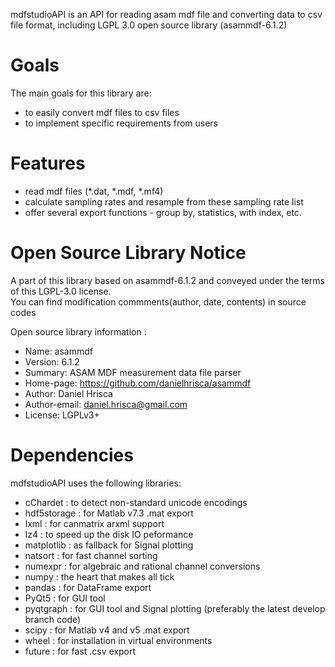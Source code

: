 <p align=center>

mdfstudioAPI is an API for reading asam mdf file and converting data to csv file format, including LGPL 3.0 open source library (asammdf-6.1.2)


</p>

# Goals
The main goals for this library are:

* to easily convert mdf files to csv files
* to implement specific requirements from users

# Features

* read mdf files (*.dat, *.mdf, *.mf4)
* calculate sampling rates and resample from these sampling rate list
* offer several export functions - group by, statistics, with index, etc.

# Open Source Library Notice
<p> A part of this library based on asammdf-6.1.2 and conveyed under the terms of this LGPL-3.0 license.<br>
You can find modification commments(author, date, contents) in source codes</p>

<p>Open source library information : </p>

* Name: asammdf
* Version: 6.1.2
* Summary: ASAM MDF measurement data file parser
* Home-page: https://github.com/danielhrisca/asammdf
* Author: Daniel Hrisca
* Author-email: daniel.hrisca@gmail.com
* License: LGPLv3+ 

# Dependencies
mdfstudioAPI uses the following libraries:
  - cChardet : to detect non-standard unicode encodings
  - hdf5storage : for Matlab v7.3 .mat export
  - lxml : for canmatrix arxml support
  - lz4 : to speed up the disk IO peformance
  - matplotlib : as fallback for Signal plotting
  - natsort : for fast channel sorting
  - numexpr : for algebraic and rational channel conversions
  - numpy : the heart that makes all tick
  - pandas : for DataFrame export
  - PyQt5 : for GUI tool
  - pyqtgraph : for GUI tool and Signal plotting (preferably the latest develop branch code)
  - scipy : for Matlab v4 and v5 .mat export
  - wheel : for installation in virtual environments
  - future : for fast .csv export
